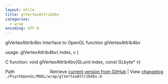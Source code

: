 ```yaml
---
layout: mfile
title: glVertexAttrib4bv
categories:
  - wrap
encoding: UTF-8
---
```


glVertexAttrib4bv  Interface to OpenGL function glVertexAttrib4bv  

usage:  glVertexAttrib4bv( index, v )  

C function:  void glVertexAttrib4bv(GLuint index, const GLbyte\* v)  


<div class="code_header" style="text-align:right;">
  <span style="float:left;">Path&nbsp;&nbsp;</span> <span class="counter">Retrieve <a href=
  "https://raw.github.com/Psychtoolbox-3/Psychtoolbox-3/beta/./PsychOpenGL/MOGL/wrap/glVertexAttrib4bv.m">current version from GitHub</a> | View <a href=
  "https://github.com/Psychtoolbox-3/Psychtoolbox-3/commits/beta/./PsychOpenGL/MOGL/wrap/glVertexAttrib4bv.m">changelog</a></span>
</div>
<div class="code">
  <code>./PsychOpenGL/MOGL/wrap/glVertexAttrib4bv.m</code>
</div>

